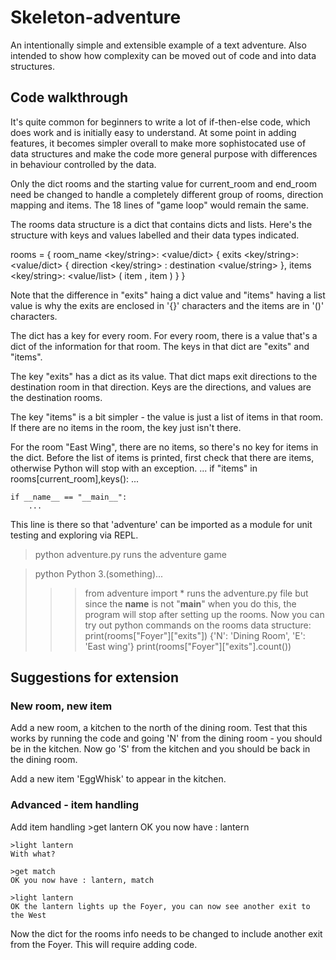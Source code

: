 # Skeleton-adventure

An intentionally simple and extensible example of a text adventure.
Also intended to show how complexity can be moved out of code and into data structures.

## Code walkthrough

It's quite common for beginners to write a lot of if-then-else code, which does work
and is initially easy to understand.  At some point in adding features, it becomes simpler
overall to make more sophistocated use of data structures and make the code more 
general purpose with differences in behaviour controlled by the data.

Only the dict rooms and the starting value for current_room and end_room need be changed to
handle a completely different group of rooms, direction mapping and items.
The 18 lines of "game loop" would remain the same.

The rooms data structure is a dict that contains dicts and lists.  Here's the structure
with keys and values labelled and their data types indicated.

rooms <dict> = {
    room_name <key/string>: <value/dict> {
	exits <key/string>: <value/dict> {
    	    direction <key/string> : destination <value/string> },
	items <key/string>: <value/list> ( item <string>, item <string> ) }
	}

Note that the difference in "exits" haing a dict value and "items" having a list value
is why the exits are enclosed in '{}' characters and the items are in '()' characters.

The dict has a key for every room.  For every room, there is a value that's a dict 
of the information for that room.  The keys in that dict are "exits" and "items".

The key "exits" has a dict as its value.  That dict maps exit directions to the 
destination room in that direction.  Keys are the directions, and values are the 
destination rooms.

The key "items" is a bit simpler - the value is just a list of items in that room.
If there are no items in the room, the key just isn't there.

For the room "East Wing", there are no items, so there's no key for items in the dict.
Before the list of items is printed, first check that there are items, otherwise
Python will stop with an exception.
	...
	if "items" in rooms[current_room],keys():
		...

	if __name__ == "__main__":
		...
This line is there so that 'adventure' can be imported as a module for unit testing
and exploring via REPL.

>python adventure.py
	runs the adventure game

>python
Python 3.(something)...
>>>from adventure import *
	runs the adventure.py file but since the __name__ is not "__main__" when
	you do this, the program will stop after setting up the rooms.
	Now you can try out python commands on the rooms data structure:
>>>print(rooms["Foyer"]["exits"])
{'N': 'Dining Room', 'E': 'East wing'}
>>>print(rooms["Foyer"]["exits"].count())


## Suggestions for extension

### New room, new item

Add a new room, a kitchen to the north of the dining room.  Test that this works by
running the code and going 'N' from the dining room - you should be in the kitchen.
Now go 'S' from the kitchen and you should be back in the dining room.

Add a new item 'EggWhisk' to appear in the kitchen.

### Advanced - item handling


Add item handling
	>get lantern
	OK you now have : lantern

	>light lantern
	With what?

	>get match
	OK you now have : lantern, match

	>light lantern
	OK the lantern lights up the Foyer, you can now see another exit to the West

Now the dict for the rooms info needs to be changed to include another exit from the Foyer.
This will require adding code.
